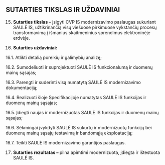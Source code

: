 ## SUTARTIES TIKSLAS IR UŽDAVINIAI

<ol start="15">
<li><strong>Sutarties tikslas </strong>&ndash; įsigyti CVP IS modernizavimo paslaugas sukuriant SAULĖ IS, užtikrinančią visų vie&scaron;uose pirkimuose vykstančių procesų transformavimą į i&scaron;manius skaitmeninius sprendimus elektroninėje erdvėje.</li>
</ol>
<ol start="16">
<li><strong>Sutarties uždaviniai:</strong></li>
</ol>

<p>16.1. Atlikti detalią poreikių ir galimybių analizę;</p>

<p>16.2. Sumodeliuoti ir suprojektuoti SAULĖ IS funkcionalumą ir duomenų mainų sąsajas;</p>

<p>16.3. Parengti ir suderinti visą numatytą SAULĖ IS modernizavimo dokumentaciją;</p>

<p>16.4. Realizuoti &scaron;ioje Specifikacijoje numatytas SAULĖ IS funkcijas ir duomenų mainų sąsajas;</p>

<p>16.5. Įdiegti naujas ir modernizuotas SAULĖ IS funkcijas ir duomenų mainų sąsajas;</p>

<p>16.6. Sėkmingai įvykdyti SAULĖ IS sukurtų ir modernizuotų funkcijų bei duomenų mainų sąsajų testavimą ir bandomąją eksploataciją;</p>

<p>16.7. Teikti SAULĖ IS modernizavimo garantijos paslaugas.</p>

<ol start="17">
<li><strong>Sutarties rezultatas &ndash; </strong>pilna apimtimi modernizuota, įdiegta ir i&scaron;testuota SAULĖ IS.</li>
</ol>
